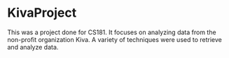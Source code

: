 # KivaProject
This was a project done for CS181. It focuses on analyzing data from the non-profit organization Kiva. A variety of techniques were used to retrieve and analyze data.
